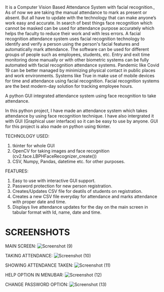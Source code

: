 It is a Computer Vision Based Attendance System with facial recognition., As of now 
we are taking the manual attendance to mark as present or absent. But all have to update with 
the technology that can make anyone’s work easy and accurate. In search of best things face 
recognition which cannot be masked can be used for attendance purpose accurately which helps 
the faculty to reduce their work and with less errors. 
A facial recognition attendance system uses facial recognition technology to identify 
and verify a person using the person's facial features and automatically mark attendance. The 
software can be used for different groups of people such as employees, students, etc. 
Entry and exit time monitoring done manually or with other biometric systems can be 
fully automated with facial recognition attendance systems. Pandemic like Covid 19 can be 
better managed by minimizing physical contact in public places and work environments. 
Systems like True in make use of mobile devices for time and attendance using facial 
recognition. Facial recognition systems are the best modern-day solution for tracking employee 
hours.

A python GUI integrated attendance system using face recognition to take attendance.

In this python project, I have made an attendance system which takes attendance by using face recognition technique. I have also intergrated it with GUI (Graphical user interface) so it can be easy to use by anyone. GUI for this project is also made on python using tkinter.

TECHNOLOGY USED:
1) tkinter for whole GUI
2) OpenCV for taking images and face recognition (cv2.face.LBPHFaceRecognizer_create())
3) CSV, Numpy, Pandas, datetime etc. for other purposes.

FEATURES:
1) Easy to use with interactive GUI support.
2) Password protection for new person registration.
3) Creates/Updates CSV file for deatils of students on registration.
4) Creates a new CSV file everyday for attendance and marks attendance with proper date and time.
5) Displays live attendance updates for the day on the main screen in tabular format with Id, name, date and time.

# SCREENSHOTS
MAIN SCREEN:
![Screenshot (9)](https://user-images.githubusercontent.com/37211676/58502148-97ec2a00-81a3-11e9-963e-674b9c3e05dc.png)

TAKING ATTENDANCE:
![Screenshot (10)](https://user-images.githubusercontent.com/37211676/58502149-97ec2a00-81a3-11e9-9658-8968da396c2e.png)

SHOWING ATTENDANCE TAKEN:
![Screenshot (11)](https://user-images.githubusercontent.com/37211676/58502151-9884c080-81a3-11e9-9a90-fec29940ee5a.png)

HELP OPTION IN MENUBAR:
![Screenshot (12)](https://user-images.githubusercontent.com/37211676/58502152-991d5700-81a3-11e9-861a-9115526010c2.png)

CHANGE PASSWORD OPTION:
![Screenshot (13)](https://user-images.githubusercontent.com/37211676/58502146-97539380-81a3-11e9-8536-0c68160ecc55.png)
